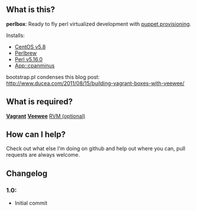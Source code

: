 ## What is this?

**perlbox**: Ready to fly perl virtualized development with [puppet provisioning](http://docs.puppetlabs.com/).

Installs:
- [CentOS v5.8](centos.org)
- [Perlbrew](http://perlbrew.pl/)
- [Perl v5.16.0](http://www.perl.org/)
- [App::cpanminus](cpanmin.us/)

bootstrap.pl condenses this blog post: http://www.ducea.com/2011/08/15/building-vagrant-boxes-with-veewee/

## What is required?

[**Vagrant**](http://vagrantup.com/)
[**Veewee**](https://github.com/jedi4ever/veewee/)
[RVM (optional)](https://rvm.io/)

## How can I help?

Check out what else I'm doing on github and help out where you can, pull requests are always welcome.

## Changelog

### 1.0:
- Initial commit